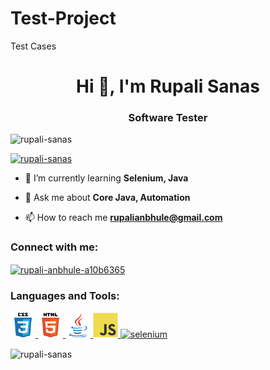 # Test-Project
Test Cases
<h1 align="center">Hi 👋, I'm Rupali Sanas</h1>
<h3 align="center">Software Tester</h3>

<p align="left"> <img src="https://komarev.com/ghpvc/?username=rupali-sanas&label=Profile%20views&color=0e75b6&style=flat" alt="rupali-sanas" /> </p>

<p align="left"> <a href="https://github.com/ryo-ma/github-profile-trophy"><img src="https://github-profile-trophy.vercel.app/?username=rupali-sanas" alt="rupali-sanas" /></a> </p>

- 🌱 I’m currently learning **Selenium, Java**

- 💬 Ask me about **Core Java, Automation**

- 📫 How to reach me **rupalianbhule@gmail.com**

<h3 align="left">Connect with me:</h3>
<p align="left">
<a href="https://linkedin.com/in/rupali-anbhule-a10b6365" target="blank"><img align="center" src="https://raw.githubusercontent.com/rahuldkjain/github-profile-readme-generator/master/src/images/icons/Social/linked-in-alt.svg" alt="rupali-anbhule-a10b6365" height="30" width="40" /></a>
</p>

<h3 align="left">Languages and Tools:</h3>
<p align="left"> <a href="https://www.w3schools.com/css/" target="_blank" rel="noreferrer"> <img src="https://raw.githubusercontent.com/devicons/devicon/master/icons/css3/css3-original-wordmark.svg" alt="css3" width="40" height="40"/> </a> <a href="https://www.w3.org/html/" target="_blank" rel="noreferrer"> <img src="https://raw.githubusercontent.com/devicons/devicon/master/icons/html5/html5-original-wordmark.svg" alt="html5" width="40" height="40"/> </a> <a href="https://www.java.com" target="_blank" rel="noreferrer"> <img src="https://raw.githubusercontent.com/devicons/devicon/master/icons/java/java-original.svg" alt="java" width="40" height="40"/> </a> <a href="https://developer.mozilla.org/en-US/docs/Web/JavaScript" target="_blank" rel="noreferrer"> <img src="https://raw.githubusercontent.com/devicons/devicon/master/icons/javascript/javascript-original.svg" alt="javascript" width="40" height="40"/> </a> <a href="https://www.selenium.dev" target="_blank" rel="noreferrer"> <img src="https://raw.githubusercontent.com/detain/svg-logos/780f25886640cef088af994181646db2f6b1a3f8/svg/selenium-logo.svg" alt="selenium" width="40" height="40"/> </a> </p>

<p><img align="center" src="https://github-readme-stats.vercel.app/api/top-langs?username=rupali-sanas&show_icons=true&locale=en&layout=compact" alt="rupali-sanas" /></p>

